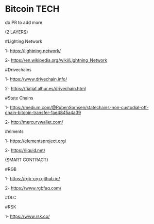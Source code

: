 # Bitcoin TECH 
do PR to add more 

(2 LAYERS)

#Lighting Network

1- https://lightning.network/

2- https://en.wikipedia.org/wiki/Lightning_Network


#Drivechains

1- https://www.drivechain.info/

2- https://fiatjaf.alhur.es/drivechain.html

#State Chains

1- https://medium.com/@RubenSomsen/statechains-non-custodial-off-chain-bitcoin-transfer-1ae4845a4a39

2- http://mercurywallet.com/

#elments 

1- https://elementsproject.org/

2- https://liquid.net/

(SMART CONTRACT)

#RGB

1- https://rgb-org.github.io/

2- https://www.rgbfaq.com/

#DLC

#RSK

1- https://www.rsk.co/
